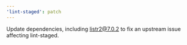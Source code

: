 ```yaml
---
'lint-staged': patch
---
```


Update dependencies, including listr2@7.0.2 to fix an upstream issue affecting lint-staged.

